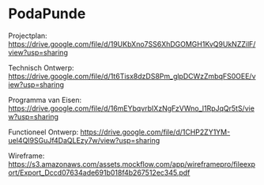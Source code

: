 # PodaPunde
Projectplan:
https://drive.google.com/file/d/19UKbXno7SS6XhDGOMGH1KvQ9UkNZZilF/view?usp=sharing

Technisch Ontwerp:
https://drive.google.com/file/d/1t6Tisx8dzDS8Pm_glpDCWzZmbqFS0OEE/view?usp=sharing

Programma van Eisen:
https://drive.google.com/file/d/16mEYbqvrbIXzNgFzVWno_l1RpJqQr5tS/view?usp=sharing

Functioneel Ontwerp:
https://drive.google.com/file/d/1CHP2ZY1YM-uel4QI9SGuJf4DaQLEzy7w/view?usp=sharing

Wireframe:
https://s3.amazonaws.com/assets.mockflow.com/app/wireframepro/fileexport/Export_Dccd07634ade691b018f4b267512ec345.pdf

